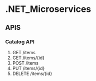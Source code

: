 # .NET_Microservices

## APIS

### Catalog API
1. GET /items
2. GET /items/{id}
3. POST /items
4. PUT /items/{id}
5. DELETE /items/{id}
